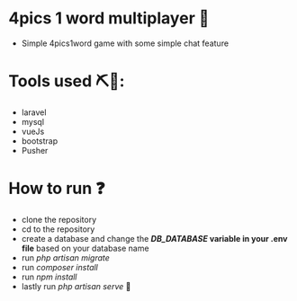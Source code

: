 # 4pics 1 word multiplayer 🎲 
- Simple 4pics1word game with some simple chat feature  

# Tools used ⛏🔬: 
* laravel 
* mysql 
* vueJs 
* bootstrap 
* Pusher 

# How to run ❓
* clone the repository 
* cd to the repository 
* create a database and change the  **_DB_DATABASE_ variable in your .env file** based on your database name 
* run _php artisan migrate_ 
* run _composer install_ 
* run _npm install_ 
* lastly run _php artisan serve_ 👏

